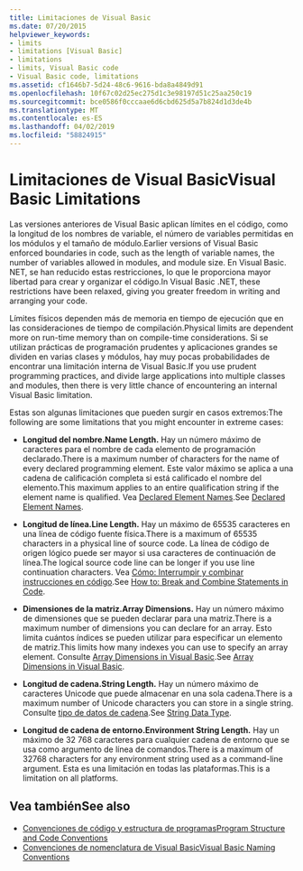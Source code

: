 ```yaml
---
title: Limitaciones de Visual Basic
ms.date: 07/20/2015
helpviewer_keywords:
- limits
- limitations [Visual Basic]
- limitations
- limits, Visual Basic code
- Visual Basic code, limitations
ms.assetid: cf1646b7-5d24-48c6-9616-bda8a4849d91
ms.openlocfilehash: 10f67c02d25ec275d1c3e98197d51c25aa250c19
ms.sourcegitcommit: bce0586f0cccaae6d6cbd625d5a7b824d1d3de4b
ms.translationtype: MT
ms.contentlocale: es-ES
ms.lasthandoff: 04/02/2019
ms.locfileid: "58824915"
---
```

# <a name="visual-basic-limitations"></a><span data-ttu-id="8f3dd-102">Limitaciones de Visual Basic</span><span class="sxs-lookup"><span data-stu-id="8f3dd-102">Visual Basic Limitations</span></span>
<span data-ttu-id="8f3dd-103">Las versiones anteriores de Visual Basic aplican límites en el código, como la longitud de los nombres de variable, el número de variables permitidas en los módulos y el tamaño de módulo.</span><span class="sxs-lookup"><span data-stu-id="8f3dd-103">Earlier versions of Visual Basic enforced boundaries in code, such as the length of variable names, the number of variables allowed in modules, and module size.</span></span> <span data-ttu-id="8f3dd-104">En Visual Basic. NET, se han reducido estas restricciones, lo que le proporciona mayor libertad para crear y organizar el código.</span><span class="sxs-lookup"><span data-stu-id="8f3dd-104">In Visual Basic .NET, these restrictions have been relaxed, giving you greater freedom in writing and arranging your code.</span></span>  
  
 <span data-ttu-id="8f3dd-105">Límites físicos dependen más de memoria en tiempo de ejecución que en las consideraciones de tiempo de compilación.</span><span class="sxs-lookup"><span data-stu-id="8f3dd-105">Physical limits are dependent more on run-time memory than on compile-time considerations.</span></span> <span data-ttu-id="8f3dd-106">Si se utilizan prácticas de programación prudentes y aplicaciones grandes se dividen en varias clases y módulos, hay muy pocas probabilidades de encontrar una limitación interna de Visual Basic.</span><span class="sxs-lookup"><span data-stu-id="8f3dd-106">If you use prudent programming practices, and divide large applications into multiple classes and modules, then there is very little chance of encountering an internal Visual Basic limitation.</span></span>  
  
 <span data-ttu-id="8f3dd-107">Estas son algunas limitaciones que pueden surgir en casos extremos:</span><span class="sxs-lookup"><span data-stu-id="8f3dd-107">The following are some limitations that you might encounter in extreme cases:</span></span>  
  
-   <span data-ttu-id="8f3dd-108">**Longitud del nombre.**</span><span class="sxs-lookup"><span data-stu-id="8f3dd-108">**Name Length.**</span></span> <span data-ttu-id="8f3dd-109">Hay un número máximo de caracteres para el nombre de cada elemento de programación declarado.</span><span class="sxs-lookup"><span data-stu-id="8f3dd-109">There is a maximum number of characters for the name of every declared programming element.</span></span> <span data-ttu-id="8f3dd-110">Este valor máximo se aplica a una cadena de calificación completa si está calificado el nombre del elemento.</span><span class="sxs-lookup"><span data-stu-id="8f3dd-110">This maximum applies to an entire qualification string if the element name is qualified.</span></span> <span data-ttu-id="8f3dd-111">Vea [Declared Element Names](../../../visual-basic/programming-guide/language-features/declared-elements/declared-element-names.md).</span><span class="sxs-lookup"><span data-stu-id="8f3dd-111">See [Declared Element Names](../../../visual-basic/programming-guide/language-features/declared-elements/declared-element-names.md).</span></span>  
  
-   <span data-ttu-id="8f3dd-112">**Longitud de línea.**</span><span class="sxs-lookup"><span data-stu-id="8f3dd-112">**Line Length.**</span></span> <span data-ttu-id="8f3dd-113">Hay un máximo de 65535 caracteres en una línea de código fuente física.</span><span class="sxs-lookup"><span data-stu-id="8f3dd-113">There is a maximum of 65535 characters in a physical line of source code.</span></span> <span data-ttu-id="8f3dd-114">La línea de código de origen lógico puede ser mayor si usa caracteres de continuación de línea.</span><span class="sxs-lookup"><span data-stu-id="8f3dd-114">The logical source code line can be longer if you use line continuation characters.</span></span> <span data-ttu-id="8f3dd-115">Vea [Cómo: Interrumpir y combinar instrucciones en código](../../../visual-basic/programming-guide/program-structure/how-to-break-and-combine-statements-in-code.md).</span><span class="sxs-lookup"><span data-stu-id="8f3dd-115">See [How to: Break and Combine Statements in Code](../../../visual-basic/programming-guide/program-structure/how-to-break-and-combine-statements-in-code.md).</span></span>  
  
-   <span data-ttu-id="8f3dd-116">**Dimensiones de la matriz.**</span><span class="sxs-lookup"><span data-stu-id="8f3dd-116">**Array Dimensions.**</span></span> <span data-ttu-id="8f3dd-117">Hay un número máximo de dimensiones que se pueden declarar para una matriz.</span><span class="sxs-lookup"><span data-stu-id="8f3dd-117">There is a maximum number of dimensions you can declare for an array.</span></span> <span data-ttu-id="8f3dd-118">Esto limita cuántos índices se pueden utilizar para especificar un elemento de matriz.</span><span class="sxs-lookup"><span data-stu-id="8f3dd-118">This limits how many indexes you can use to specify an array element.</span></span> <span data-ttu-id="8f3dd-119">Consulte [Array Dimensions in Visual Basic](../../../visual-basic/programming-guide/language-features/arrays/array-dimensions.md).</span><span class="sxs-lookup"><span data-stu-id="8f3dd-119">See [Array Dimensions in Visual Basic](../../../visual-basic/programming-guide/language-features/arrays/array-dimensions.md).</span></span>  
  
-   <span data-ttu-id="8f3dd-120">**Longitud de cadena.**</span><span class="sxs-lookup"><span data-stu-id="8f3dd-120">**String Length.**</span></span> <span data-ttu-id="8f3dd-121">Hay un número máximo de caracteres Unicode que puede almacenar en una sola cadena.</span><span class="sxs-lookup"><span data-stu-id="8f3dd-121">There is a maximum number of Unicode characters you can store in a single string.</span></span> <span data-ttu-id="8f3dd-122">Consulte [tipo de datos de cadena](../../../visual-basic/language-reference/data-types/string-data-type.md).</span><span class="sxs-lookup"><span data-stu-id="8f3dd-122">See [String Data Type](../../../visual-basic/language-reference/data-types/string-data-type.md).</span></span>  
  
-   <span data-ttu-id="8f3dd-123">**Longitud de cadena de entorno.**</span><span class="sxs-lookup"><span data-stu-id="8f3dd-123">**Environment String Length.**</span></span> <span data-ttu-id="8f3dd-124">Hay un máximo de 32 768 caracteres para cualquier cadena de entorno que se usa como argumento de línea de comandos.</span><span class="sxs-lookup"><span data-stu-id="8f3dd-124">There is a maximum of 32768 characters for any environment string used as a command-line argument.</span></span> <span data-ttu-id="8f3dd-125">Esta es una limitación en todas las plataformas.</span><span class="sxs-lookup"><span data-stu-id="8f3dd-125">This is a limitation on all platforms.</span></span>  
  
## <a name="see-also"></a><span data-ttu-id="8f3dd-126">Vea también</span><span class="sxs-lookup"><span data-stu-id="8f3dd-126">See also</span></span>

- [<span data-ttu-id="8f3dd-127">Convenciones de código y estructura de programas</span><span class="sxs-lookup"><span data-stu-id="8f3dd-127">Program Structure and Code Conventions</span></span>](../../../visual-basic/programming-guide/program-structure/program-structure-and-code-conventions.md)
- [<span data-ttu-id="8f3dd-128">Convenciones de nomenclatura de Visual Basic</span><span class="sxs-lookup"><span data-stu-id="8f3dd-128">Visual Basic Naming Conventions</span></span>](../../../visual-basic/programming-guide/program-structure/naming-conventions.md)
